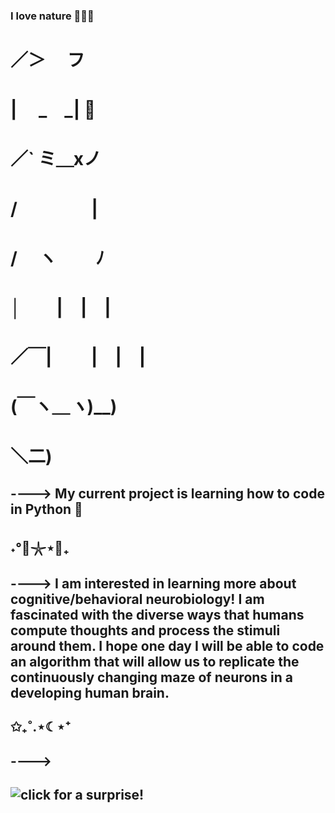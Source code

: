 ### __I love nature__ 🌲🌲🌲
#                ／＞　 フ
#               | 　_　_| 🌸
#             ／` ミ＿xノ 
#             /　　　　 |
#            /　 ヽ　　 ﾉ
#           │　　|　|　|
#        ／￣|　　 |　|　|
 #       (￣ヽ＿_ヽ_)__)
#        ＼二)
        
## ----> My current project is learning how to code in Python 🐍
## ˖°🌊𓇼⋆🦪₊
## ----> I am interested in learning more about cognitive/behavioral neurobiology! I am fascinated with the diverse ways that humans compute thoughts and process the stimuli around them. I hope one day I will be able to code an algorithm that will allow us to replicate the continuously changing maze of neurons in a developing human brain. 
## ✩₊˚.⋆☾⋆⁺
## ---->
## ![click for a surprise!](https://www.pinterest.com/pin/594193744604802082/)

<!--
**tinarcheng/tinarcheng** is a ✨ _special_ ✨ repository because its `README.md` (this file) appears on your GitHub profile.

Here are some ideas to get you started:

- 🔭 I’m currently working on ...
- 🌱 I’m currently learning ...
- 👯 I’m looking to collaborate on ...
- 🤔 I’m looking for help with ...
- 💬 Ask me about ...
- 📫 How to reach me: ...
- 😄 Pronouns: ...
- ⚡ Fun fact: ...
-->
